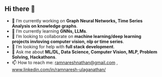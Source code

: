 ## Hi there 👋

<!--
**ramnareeesh/ramnareeesh** is a ✨ _special_ ✨ repository because its `README.md` (this file) appears on your GitHub profile.

Here are some ideas to get you started:
-->

- 🔭 I’m currently working on **Graph Neural Networks, Time Series Analysis on knowledge graphs**.
- 🌱 I’m currently learning **GNNs, LLMs**.
- 👯 I’m looking to collaborate on **machine learning/deep learning projects invloving computer vision, nlp or time series**.
- 🤔 I’m looking for help with **full stack development**.
- 💬 Ask me about **ML/DL, Data Science, Computer Vision, MLP, Problem Solving, Hackathons**.
- 📫 How to reach me: ramnareshnathan@gmail.com , www.linkedin.com/in/ramnaresh-ulaganathan/

  
